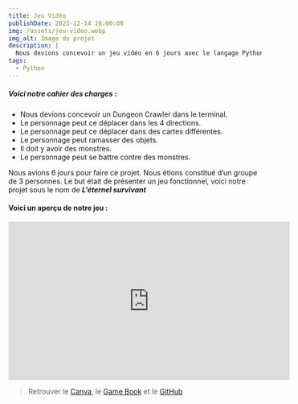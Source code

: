 ```yaml
---
title: Jeu Vidéo
publishDate: 2023-12-14 16:00:00
img: /assets/jeu-video.webp
img_alt: Image du projet
description: |
  Nous devions concevoir un jeu vidéo en 6 jours avec le langage Python
tags:
  - Python
---
```


##### Voici notre cahier des charges :

- Nous devions concevoir un Dungeon Crawler dans le terminal. <br>
- Le personnage peut ce déplacer dans les 4 directions.<br>
- Le personnage peut ce déplacer dans des cartes différentes.<br>
- Le personnage peut ramasser des objets.<br>
- Il doit y avoir des monstres.<br>
- Le personnage peut se battre contre des monstres.<br>

Nous avions 6 jours pour faire ce projet.
Nous étions constitué d’un groupe de 3 personnes.
Le but était de présenter un jeu fonctionnel, voici notre projet sous le nom de **_L’éternel survivant_**

#### Voici un aperçu de notre jeu :

<iframe width="560" height="315" src="https://www.youtube.com/embed/3yyctP37Je0?si=JLeAgOe61GS_9yhu" title="YouTube video player" frameborder="0" allow="accelerometer; autoplay; clipboard-write; encrypted-media; gyroscope; picture-in-picture; web-share" referrerpolicy="strict-origin-when-cross-origin" allowfullscreen></iframe>


> Retrouver le <a href="https://www.canva.com/design/DAGB_0DyJo8/ycqVQ30Kp434rMR4gEPU7g/edit?utm_content=DAGB_0DyJo8&utm_campaign=designshare&utm_medium=link2&utm_source=sharebutton">Canva</a>, le <a href="https://www.canva.com/design/DAGCGUMUNYM/p3uVfMqzKPp3W8zbdshABQ/edit?utm_content=DAGCGUMUNYM&utm_campaign=designshare&utm_medium=link2&utm_source=sharebutton">Game Book</a> et le 
> <a href="https://github.com/NovaStarmax/dungeonCrawler">GitHub</a>
